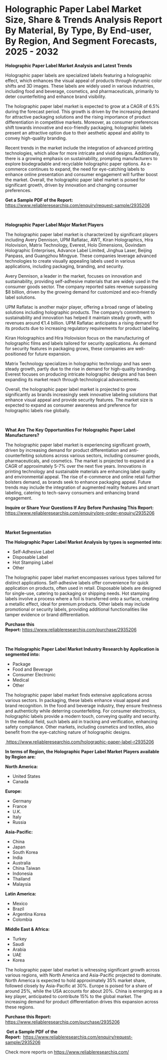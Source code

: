 <p><h1>Holographic Paper Label Market Size, Share & Trends Analysis Report By Material, By Type, By End-user, By Region, And Segment Forecasts, 2025 - 2032</h1></p><p><strong>Holographic Paper Label Market Analysis and Latest Trends</strong></p>
<p><p>Holographic paper labels are specialized labels featuring a holographic effect, which enhances the visual appeal of products through dynamic color shifts and 3D images. These labels are widely used in various industries, including food and beverage, cosmetics, and pharmaceuticals, primarily to deter counterfeiting and enhance brand visibility.</p><p>The holographic paper label market is expected to grow at a CAGR of 6.5% during the forecast period. This growth is driven by the increasing demand for attractive packaging solutions and the rising importance of product differentiation in competitive markets. Moreover, as consumer preferences shift towards innovative and eco-friendly packaging, holographic labels present an attractive option due to their aesthetic appeal and ability to convey high-quality branding.</p><p>Recent trends in the market include the integration of advanced printing technologies, which allow for more intricate and vivid designs. Additionally, there is a growing emphasis on sustainability, prompting manufacturers to explore biodegradable and recyclable holographic paper options. As e-commerce continues to expand, the need for eye-catching labels to enhance online presentation and consumer engagement will further boost the market. Overall, the holographic paper label market is poised for significant growth, driven by innovation and changing consumer preferences.</p></p>
<p><strong>Get a Sample PDF of the Report:&nbsp;</strong> <a href="https://www.reliableresearchiq.com/enquiry/request-sample/2935206?utm_campaign=3202&utm_medium=2&utm_source=Github&utm_content=ia&utm_term=14032025&utm_id=holographic-paper-label">https://www.reliableresearchiq.com/enquiry/request-sample/2935206</a></p>
<p>&nbsp;</p>
<p><strong>Holographic Paper Label Major Market Players</strong></p>
<p><p>The holographic paper label market is characterized by significant players including Avery Dennison, UPM Raflatac, AWT, Kiran Holographics, Hira Holovision, Matrix Technology, Everest, Holo Dimensions, Govindam Holographic Enterprises, Advance Label Limited, Jinghua Laser, Beijing Panpass, and Guangzhou Mingyue. These companies leverage advanced technologies to create visually appealing labels used in various applications, including packaging, branding, and security.</p><p>Avery Dennison, a leader in the market, focuses on innovation and sustainability, providing self-adhesive materials that are widely used in the consumer goods sector. The company reported sales revenue surpassing $8 billion, driven by the growing demand for customized and eco-friendly label solutions.</p><p>UPM Raflatac is another major player, offering a broad range of labeling solutions including holographic products. The company’s commitment to sustainability and innovation has helped it maintain steady growth, with revenues around €1.4 billion. UPM Raflatac anticipates a rising demand for its products due to increasing regulatory requirements for product labeling.</p><p>Kiran Holographics and Hira Holovision focus on the manufacturing of holographic films and labels tailored for security applications. As demand for security features in packaging grows, these companies are well-positioned for future expansion.</p><p>Matrix Technology specializes in holographic technology and has seen steady growth, partly due to the rise in demand for high-quality branding. Everest focuses on producing intricate holographic designs and has been expanding its market reach through technological advancements.</p><p>Overall, the holographic paper label market is projected to grow significantly as brands increasingly seek innovative labeling solutions that enhance visual appeal and provide security features. The market size is expected to expand as consumer awareness and preference for holographic labels rise globally.</p></p>
<p>&nbsp;</p>
<p><strong>What Are The Key Opportunities For Holographic Paper Label Manufacturers?</strong></p>
<p><p>The holographic paper label market is experiencing significant growth, driven by increasing demand for product differentiation and anti-counterfeiting solutions across various sectors, including consumer goods, pharmaceuticals, and cosmetics. The market is projected to expand at a CAGR of approximately 5-7% over the next five years. Innovations in printing technology and sustainable materials are enhancing label quality and environmental appeal. The rise of e-commerce and online retail further bolsters demand, as brands seek to enhance packaging appeal. Future trends may include the integration of augmented reality features and smart labeling, catering to tech-savvy consumers and enhancing brand engagement.</p></p>
<p><strong>Inquire or Share Your Questions If Any Before Purchasing This Report:</strong> <a href="https://www.reliableresearchiq.com/enquiry/pre-order-enquiry/2935206?utm_campaign=3202&utm_medium=2&utm_source=Github&utm_content=ia&utm_term=14032025&utm_id=holographic-paper-label">https://www.reliableresearchiq.com/enquiry/pre-order-enquiry/2935206</a></p>
<p>&nbsp;</p>
<p><strong>Market Segmentation</strong></p>
<p><strong>The Holographic Paper Label Market Analysis by types is segmented into:</strong></p>
<p><ul><li>Self-Adhesive Label</li><li>Disposable Label</li><li>Hot Stamping Label</li><li>Other</li></ul></p>
<p><p>The holographic paper label market encompasses various types tailored for distinct applications. Self-adhesive labels offer convenience for quick application on products, often used in retail. Disposable labels are designed for single-use, catering to packaging or shipping needs. Hot stamping labels involve a process where a foil is transferred onto a surface, creating a metallic effect, ideal for premium products. Other labels may include promotional or security labels, providing additional functionalities like tamper evidence or brand differentiation.</p></p>
<p><strong>Purchase this Report:&nbsp;</strong><a href="https://www.reliableresearchiq.com/purchase/2935206?utm_campaign=3202&utm_medium=2&utm_source=Github&utm_content=ia&utm_term=14032025&utm_id=holographic-paper-label">https://www.reliableresearchiq.com/purchase/2935206</a></p>
<p>&nbsp;</p>
<p><strong>The Holographic Paper Label Market Industry Research by Application is segmented into:</strong></p>
<p><ul><li>Package</li><li>Food and Beverage</li><li>Consumer Electronic</li><li>Medical</li><li>Other</li></ul></p>
<p><p>The holographic paper label market finds extensive applications across various sectors. In packaging, these labels enhance visual appeal and brand recognition. In the food and beverage industry, they ensure freshness and authenticity while deterring counterfeiting. For consumer electronics, holographic labels provide a modern touch, conveying quality and security. In the medical field, such labels aid in tracking and verification, enhancing safety compliance. Other markets, including cosmetics and textiles, also benefit from the eye-catching nature of holographic designs.</p></p>
<p><a href="https://www.reliableresearchiq.com/holographic-paper-label-r2935206?utm_campaign=3202&utm_medium=2&utm_source=Github&utm_content=ia&utm_term=14032025&utm_id=holographic-paper-label">&nbsp;https://www.reliableresearchiq.com/holographic-paper-label-r2935206</a></p>
<p><strong>In terms of Region, the Holographic Paper Label Market Players available by Region are:</strong></p>
<p>
    <p> <strong> North America: </strong>
        <ul>
            <li>United States</li>
            <li>Canada</li>
        </ul>
        </p> 
    <p> <strong> Europe: </strong>
        <ul>
            <li>Germany</li>
            <li>France</li>
            <li>U.K.</li>
            <li>Italy</li>
            <li>Russia</li>
        </ul>
        </p> 
    <p> <strong> Asia-Pacific: </strong>
        <ul>
            <li>China</li>
            <li>Japan</li>
            <li>South Korea</li>
            <li>India</li>
            <li>Australia</li>
            <li>China Taiwan</li>
            <li>Indonesia</li>
            <li>Thailand</li>
            <li>Malaysia</li>
        </ul>
        </p> 
    <p> <strong> Latin America: </strong>
        <ul>
            <li>Mexico</li>
            <li>Brazil</li>
            <li>Argentina Korea</li>
            <li>Colombia</li>
        </ul>
        </p> 
    <p> <strong> Middle East & Africa: </strong>
        <ul>
            <li>Turkey</li>
            <li>Saudi</li>
            <li>Arabia</li>
            <li>UAE</li>
            <li>Korea</li>
        </ul>
    </p>
    </p>
<p><p>The holographic paper label market is witnessing significant growth across various regions, with North America and Asia-Pacific projected to dominate. North America is expected to hold approximately 35% market share, followed closely by Asia-Pacific at 30%. Europe is poised for a share of around 25%, while the USA accounts for about 20%. China is emerging as a key player, anticipated to contribute 15% to the global market. The increasing demand for product differentiation drives this expansion across these regions.</p></p>
<p><strong>Purchase this Report: </strong><a href="https://www.reliableresearchiq.com/purchase/2935206?utm_campaign=3202&utm_medium=2&utm_source=Github&utm_content=ia&utm_term=14032025&utm_id=holographic-paper-label">https://www.reliableresearchiq.com/purchase/2935206</a></p>
<p>&nbsp;<strong>Get a Sample PDF of the Report:&nbsp;&nbsp;</strong><a href="https://www.reliableresearchiq.com/enquiry/request-sample/2935206?utm_campaign=3202&utm_medium=2&utm_source=Github&utm_content=ia&utm_term=14032025&utm_id=holographic-paper-label">https://www.reliableresearchiq.com/enquiry/request-sample/2935206</a></p>
<p><strong></strong></p>
<p>Check more reports on <a href="https://www.reliableresearchiq.com/?utm_campaign=3202&utm_medium=2&utm_source=Github&utm_content=ia&utm_term=14032025&utm_id=holographic-paper-label">https://www.reliableresearchiq.com/</a></p>